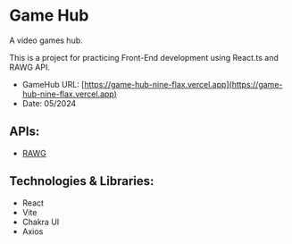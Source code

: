 # Game Hub

A video games hub.

This is a project for practicing Front-End development using React.ts and RAWG API.

- GameHub URL: [https://game-hub-nine-flax.vercel.app](https://game-hub-nine-flax.vercel.app)
- Date: 05/2024

## APIs:

- [RAWG](https://rawg.io/)

## Technologies & Libraries:

- React
- Vite
- Chakra UI
- Axios
